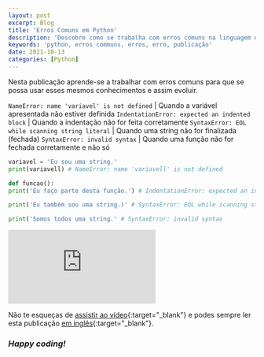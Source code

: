 ```yaml
---
layout: post
excerpt: Blog
title: 'Erros Comuns em Python'
description: 'Descobre como se trabalha com erros comuns na linguagem de programação Python. Obtém respostas às tuas dúvidas com a teoria e os exemplos apresentados.'
keywords: 'python, erros communs, erros, erro, publicação'
date: 2021-10-13
categories: [Python]
---
```


Nesta publicação aprende-se a trabalhar com erros comuns para que se possa usar esses mesmos conhecimentos e assim evoluir.

`NameError: name 'variavel' is not defined` | Quando a variável apresentada não estiver definida
`IndentationError: expected an indented block` | Quando a indentação não for feita corretamente
`SyntaxError: EOL while scanning string literal` | Quando uma string não for finalizada (fechada)
`SyntaxError: invalid syntax` | Quando uma função não for fechada corretamente e não só

```python
variavel = 'Eu sou uma string.'
print(variavell) # NameError: name 'variavell' is not defined

def funcao():
print('Eu faço parte desta função.') # IndentationError: expected an indented block

print('Eu também sou uma string.)' # SyntaxError: EOL while scanning string literal

print('Somos todos uma string.' # SyntaxError: invalid syntax
```

<div class="video-container">
  <iframe src="https://www.youtube.com/embed/k9s22aFgo9s" frameborder="0" allowfullscreen></iframe>
</div>

Não te esqueças de [assistir ao vídeo](https://youtu.be/k9s22aFgo9s){:target="\_blank"} e podes sempre ler esta publicação [em inglês](https://nelsonsilvadev.com/blog/20211013/common-mistakes-in-python/){:target="\_blank"}.

### _Happy coding!_
